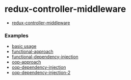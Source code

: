 # redux-controller-middleware

* <a href="https://github.com/tomas-light/redux-controller-middleware/blob/master/packages/redux-controller-middleware">redux-controller-middleware</a>

### Examples

* <a href="https://github.com/tomas-light/redux-controller-middleware/blob/master/examples/basic-usage-01">basic usage</a>
* <a href="https://github.com/tomas-light/redux-controller-middleware/blob/master/examples/functional-approach">functional-approach</a>
* <a href="https://github.com/tomas-light/redux-controller-middleware/blob/master/examples/bfunctional-dependency-injection">functional-dependency-injection</a>
* <a href="https://github.com/tomas-light/redux-controller-middleware/blob/master/examples/oop-approach">oop-approach</a>
* <a href="https://github.com/tomas-light/redux-controller-middleware/blob/master/examples/oop-dependency-injection">oop-dependency-injection</a>
* <a href="https://github.com/tomas-light/redux-controller-middleware/blob/master/examples/oop-dependency-injection-2">oop-dependency-injection-2</a>
